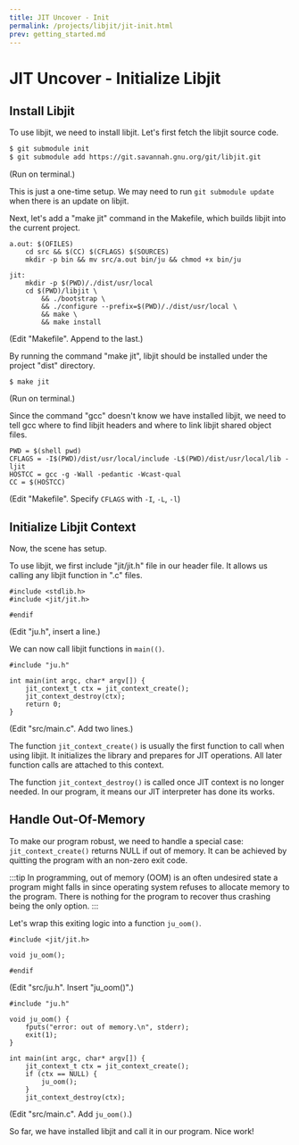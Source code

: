 ```yaml
---
title: JIT Uncover - Init
permalink: /projects/libjit/jit-init.html
prev: getting_started.md
---
```


# JIT Uncover - Initialize Libjit

## Install Libjit

To use libjit, we need to install libjit. Let's first fetch the libjit source code.

```bash
$ git submodule init
$ git submodule add https://git.savannah.gnu.org/git/libjit.git
```
(Run on terminal.)

This is just a one-time setup. We may need to run `git submodule update` when there is an update on libjit.

Next, let's add a "make jit" command in the Makefile, which builds libjit into the current project.

```{5,6,7,8,9,10,11}
a.out: $(OFILES)
	cd src && $(CC) $(CFLAGS) $(SOURCES)
	mkdir -p bin && mv src/a.out bin/ju && chmod +x bin/ju

jit:
	mkdir -p $(PWD)/./dist/usr/local
	cd $(PWD)/libjit \
		&& ./bootstrap \
		&& ./configure --prefix=$(PWD)/./dist/usr/local \
		&& make \
		&& make install
```
(Edit "Makefile". Append to the last.)

By running the command "make jit", libjit should be installed under the project "dist" directory.

```bash{1}
$ make jit
```
(Run on terminal.)

Since the command "gcc" doesn't know we have installed libjit, we need to tell gcc where to find libjit headers and where to link libjit shared object files.

```bash{2}
PWD = $(shell pwd)
CFLAGS = -I$(PWD)/dist/usr/local/include -L$(PWD)/dist/usr/local/lib -ljit
HOSTCC = gcc -g -Wall -pedantic -Wcast-qual
CC = $(HOSTCC)
```
(Edit "Makefile". Specify `CFLAGS` with `-I`, `-L`, `-l`)

## Initialize Libjit Context

Now, the scene has setup.

To use libjit, we first include "jit/jit.h" file in our header file. It allows us calling any libjit function in ".c" files.

```diff{2}
#include <stdlib.h>
#include <jit/jit.h>

#endif
```
(Edit "ju.h", insert a line.)

We can now call libjit functions in `main(()`.

```c{4,5}
#include "ju.h"

int main(int argc, char* argv[]) {
    jit_context_t ctx = jit_context_create();
    jit_context_destroy(ctx);
    return 0;
}
```
(Edit "src/main.c". Add two lines.)

The function `jit_context_create()` is usually the first function to call when using libjit. It initializes the library and prepares for JIT operations. All later function calls are attached to this context.

The function `jit_context_destroy()` is called once JIT context is no longer needed. In our program, it means our JIT interpreter has done its works.

## Handle Out-Of-Memory

To make our program robust, we need to handle a special case: `jit_context_create()` returns NULL if out of memory. It can be achieved by quitting the program with an non-zero exit code.

:::tip
In programming, out of memory (OOM) is an often undesired state a program might falls in since operating system refuses to allocate memory to the program. There is nothing for the program to recover thus crashing being the only option.
:::

Let's wrap this exiting logic into a function `ju_oom()`.

```c{3}
#include <jit/jit.h>

void ju_oom();

#endif
```
(Edit "src/ju.h". Insert "ju_oom()".)

```c{3,4,5,6,10,11,12}
#include "ju.h"

void ju_oom() {
    fputs("error: out of memory.\n", stderr);
    exit(1);
}

int main(int argc, char* argv[]) {
    jit_context_t ctx = jit_context_create();
    if (ctx == NULL) {
        ju_oom();
    }
    jit_context_destroy(ctx);
```
(Edit "src/main.c". Add `ju_oom()`.)

So far, we have installed libjit and call it in our program. Nice work!
